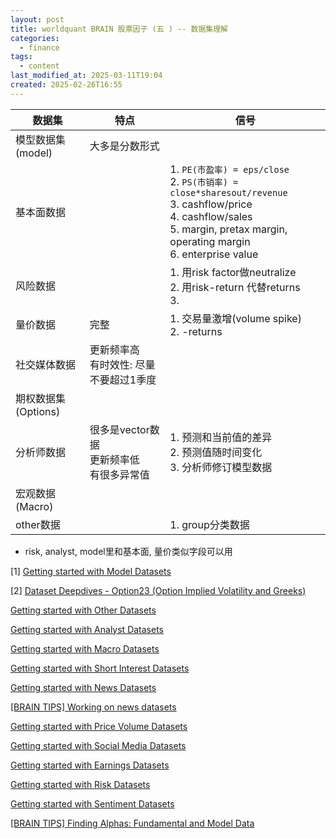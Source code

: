 ```yaml
---
layout: post
title: worldquant BRAIN 股票因子 (五 ) -- 数据集理解
categories:
  - finance
tags:
  - content
last_modified_at: 2025-03-11T19:04
created: 2025-02-26T16:55
---
```


| 数据集            | 特点                             | 信号                                                                                                                                                                                 |
| -------------- | ------------------------------ | ---------------------------------------------------------------------------------------------------------------------------------------------------------------------------------- |
| 模型数据集(model)   | 大多是分数形式                        |                                                                                                                                                                                    |
| 基本面数据          |                                | 1. `PE(市盈率) = eps/close`<br>2. `PS(市销率) = close*sharesout/revenue`<br>3. cashflow/price<br>4. cashflow/sales<br>5. margin, pretax margin, operating margin <br>6. enterprise value |
| 风险数据           |                                | 1. 用risk factor做neutralize<br>2. 用risk-return 代替returns<br>3.                                                                                                                      |
| 量价数据           | 完整                             | 1. 交易量激增(volume spike) <br>2. -returns                                                                                                                                             |
| 社交媒体数据         | 更新频率高<br>有时效性: 尽量不要超过1季度       |                                                                                                                                                                                    |
| 期权数据集(Options) |                                |                                                                                                                                                                                    |
| 分析师数据<br>      | 很多是vector数据<br>更新频率低<br>有很多异常值 | 1. 预测和当前值的差异<br>2. 预测值随时间变化<br>3. 分析师修订模型数据                                                                                                                                        |
| 宏观数据(Macro)    |                                |                                                                                                                                                                                    |
| other数据        |                                | 1. group分类数据                                                                                                                                                                       |

- risk, analyst, model里和基本面, 量价类似字段可以用










[1]  [Getting started with Model Datasets](https://support.worldquantbrain.com/hc/en-us/community/posts/25238147759383-Getting-started-with-Model-Datasets)

[2]   [Dataset Deepdives - Option23 (Option Implied Volatility and Greeks)](https://support.worldquantbrain.com/hc/en-us/community/posts/27569589603863-Dataset-Deepdives-Option23-Option-Implied-Volatility-and-Greeks)


[Getting started with Other Datasets](https://support.worldquantbrain.com/hc/en-us/search/click?data=BAh7DjoHaWRsKwiX%2B3xcARk6D2FjY291bnRfaWRpA9GrqjoJdHlwZUkiE2NvbW11bml0eV9wb3N0BjoGRVQ6CHVybEkidGh0dHBzOi8vc3VwcG9ydC53b3JsZHF1YW50YnJhaW4uY29tL2hjL2VuLXVzL2NvbW11bml0eS9wb3N0cy8yNzQ5MzYzNzM1NjQzOS1HZXR0aW5nLXN0YXJ0ZWQtd2l0aC1PdGhlci1EYXRhc2V0cwY7CFQ6DnNlYXJjaF9pZEkiKWFiZTEwYzA1LTI2ZDQtNDNlMC1hZDQ4LWRmYjkyYzkxMTY2NQY7CEY6CXJhbmtpBjoLbG9jYWxlSSIKZW4tdXMGOwhUOgpxdWVyeUkiDERhdGFzZXQGOwhUOhJyZXN1bHRzX2NvdW50aQIVAg%3D%3D--1a113d5587a51377ecd6cbba3b0d37108204fca9)

[Getting started with Analyst Datasets](https://support.worldquantbrain.com/hc/en-us/search/click?data=BAh7DjoHaWRsKwgXIIY39BY6D2FjY291bnRfaWRpA9GrqjoJdHlwZUkiE2NvbW11bml0eV9wb3N0BjoGRVQ6CHVybEkidmh0dHBzOi8vc3VwcG9ydC53b3JsZHF1YW50YnJhaW4uY29tL2hjL2VuLXVzL2NvbW11bml0eS9wb3N0cy8yNTIzODE1OTM2ODIxNS1HZXR0aW5nLXN0YXJ0ZWQtd2l0aC1BbmFseXN0LURhdGFzZXRzBjsIVDoOc2VhcmNoX2lkSSIpYWJlMTBjMDUtMjZkNC00M2UwLWFkNDgtZGZiOTJjOTExNjY1BjsIRjoJcmFua2kLOgtsb2NhbGVJIgplbi11cwY7CFQ6CnF1ZXJ5SSIMRGF0YXNldAY7CFQ6EnJlc3VsdHNfY291bnRpAhUC--7d41cbe8f4f4c83252fe5d5dd87da810c7ab50af)

[Getting started with Macro Datasets](https://support.worldquantbrain.com/hc/en-us/search/click?data=BAh7DjoHaWRsKwiXzoQjsxg6D2FjY291bnRfaWRpA9GrqjoJdHlwZUkiE2NvbW11bml0eV9wb3N0BjoGRVQ6CHVybEkidGh0dHBzOi8vc3VwcG9ydC53b3JsZHF1YW50YnJhaW4uY29tL2hjL2VuLXVzL2NvbW11bml0eS9wb3N0cy8yNzE1NzY3NDExODgwNy1HZXR0aW5nLXN0YXJ0ZWQtd2l0aC1NYWNyby1EYXRhc2V0cwY7CFQ6DnNlYXJjaF9pZEkiKWFiZTEwYzA1LTI2ZDQtNDNlMC1hZDQ4LWRmYjkyYzkxMTY2NQY7CEY6CXJhbmtpDToLbG9jYWxlSSIKZW4tdXMGOwhUOgpxdWVyeUkiDERhdGFzZXQGOwhUOhJyZXN1bHRzX2NvdW50aQIVAg%3D%3D--121adf6e6b285a27d1e48e3471e2d6751e0d0298)

[Getting started with Short Interest Datasets](https://support.worldquantbrain.com/hc/en-us/search/click?data=BAh7DjoHaWRsKwgXI2Vf6hY6D2FjY291bnRfaWRpA9GrqjoJdHlwZUkiE2NvbW11bml0eV9wb3N0BjoGRVQ6CHVybEkifWh0dHBzOi8vc3VwcG9ydC53b3JsZHF1YW50YnJhaW4uY29tL2hjL2VuLXVzL2NvbW11bml0eS9wb3N0cy8yNTE5NTg3ODYyMTk3NS1HZXR0aW5nLXN0YXJ0ZWQtd2l0aC1TaG9ydC1JbnRlcmVzdC1EYXRhc2V0cwY7CFQ6DnNlYXJjaF9pZEkiKWFiZTEwYzA1LTI2ZDQtNDNlMC1hZDQ4LWRmYjkyYzkxMTY2NQY7CEY6CXJhbmtpDjoLbG9jYWxlSSIKZW4tdXMGOwhUOgpxdWVyeUkiDERhdGFzZXQGOwhUOhJyZXN1bHRzX2NvdW50aQIVAg%3D%3D--b4adf985bfba378be9fcd826f2750f37f550ca32)

[Getting started with News Datasets](https://support.worldquantbrain.com/hc/en-us/search/click?data=BAh7DjoHaWRsKwiX0dY29BY6D2FjY291bnRfaWRpA9GrqjoJdHlwZUkiE2NvbW11bml0eV9wb3N0BjoGRVQ6CHVybEkic2h0dHBzOi8vc3VwcG9ydC53b3JsZHF1YW50YnJhaW4uY29tL2hjL2VuLXVzL2NvbW11bml0eS9wb3N0cy8yNTIzODE0Nzg3OTMxOS1HZXR0aW5nLXN0YXJ0ZWQtd2l0aC1OZXdzLURhdGFzZXRzBjsIVDoOc2VhcmNoX2lkSSIpZWIyMmRmYmItNTQyOC00NGM2LTgyOWQtNmZjMzEwYTJlOTA5BjsIRjoJcmFua2kGOgtsb2NhbGVJIgplbi11cwY7CFQ6CnF1ZXJ5SSIMRGF0YXNldAY7CFQ6EnJlc3VsdHNfY291bnRpAhUC--39a7b6d0be102d6f6c783e197b971724fd36f65e)

[[BRAIN TIPS] Working on news datasets](https://support.worldquantbrain.com/hc/en-us/search/click?data=BAh7DjoHaWRsKwgXRn18HAg6D2FjY291bnRfaWRpA9GrqjoJdHlwZUkiE2NvbW11bml0eV9wb3N0BjoGRVQ6CHVybEkidGh0dHBzOi8vc3VwcG9ydC53b3JsZHF1YW50YnJhaW4uY29tL2hjL2VuLXVzL2NvbW11bml0eS9wb3N0cy84OTE4NDQwNjkxMjIzLS1CUkFJTi1USVBTLVdvcmtpbmctb24tbmV3cy1kYXRhc2V0cwY7CFQ6DnNlYXJjaF9pZEkiKWViMjJkZmJiLTU0MjgtNDRjNi04MjlkLTZmYzMxMGEyZTkwOQY7CEY6CXJhbmtpDjoLbG9jYWxlSSIKZW4tdXMGOwhUOgpxdWVyeUkiDERhdGFzZXQGOwhUOhJyZXN1bHRzX2NvdW50aQIVAg%3D%3D--d7743b72fe92fbf5766ce002c9f062e42e46de28) 

[Getting started with Price Volume Datasets](https://support.worldquantbrain.com/hc/en-us/search/click?data=BAh7DjoHaWRsKwgXyowEehg6D2FjY291bnRfaWRpA9GrqjoJdHlwZUkiE2NvbW11bml0eV9wb3N0BjoGRVQ6CHVybEkie2h0dHBzOi8vc3VwcG9ydC53b3JsZHF1YW50YnJhaW4uY29tL2hjL2VuLXVzL2NvbW11bml0eS9wb3N0cy8yNjkxMjM0MTQxMjM3NS1HZXR0aW5nLXN0YXJ0ZWQtd2l0aC1QcmljZS1Wb2x1bWUtRGF0YXNldHMGOwhUOg5zZWFyY2hfaWRJIillYjIyZGZiYi01NDI4LTQ0YzYtODI5ZC02ZmMzMTBhMmU5MDkGOwhGOglyYW5raQs6C2xvY2FsZUkiCmVuLXVzBjsIVDoKcXVlcnlJIgxEYXRhc2V0BjsIVDoScmVzdWx0c19jb3VudGkCFQI%3D--6831292c011ffde15c6d6b4707258387474ab5cc)

[Getting started with Social Media Datasets](https://support.worldquantbrain.com/hc/en-us/search/click?data=BAh7DjoHaWRsKwgXjrgfAhc6D2FjY291bnRfaWRpA9GrqjoJdHlwZUkiE2NvbW11bml0eV9wb3N0BjoGRVQ6CHVybEkie2h0dHBzOi8vc3VwcG9ydC53b3JsZHF1YW50YnJhaW4uY29tL2hjL2VuLXVzL2NvbW11bml0eS9wb3N0cy8yNTI5Nzg4OTU2MjEzNS1HZXR0aW5nLXN0YXJ0ZWQtd2l0aC1Tb2NpYWwtTWVkaWEtRGF0YXNldHMGOwhUOg5zZWFyY2hfaWRJIillYjIyZGZiYi01NDI4LTQ0YzYtODI5ZC02ZmMzMTBhMmU5MDkGOwhGOglyYW5raQ86C2xvY2FsZUkiCmVuLXVzBjsIVDoKcXVlcnlJIgxEYXRhc2V0BjsIVDoScmVzdWx0c19jb3VudGkCFQI%3D--7610f0e36b333735c4cb87f268d0e201fd078682)

[Getting started with Earnings Datasets](https://support.worldquantbrain.com/hc/en-us/search/click?data=BAh7DjoHaWRsKwgXLifBOxc6D2FjY291bnRfaWRpA9GrqjoJdHlwZUkiE2NvbW11bml0eV9wb3N0BjoGRVQ6CHVybEkid2h0dHBzOi8vc3VwcG9ydC53b3JsZHF1YW50YnJhaW4uY29tL2hjL2VuLXVzL2NvbW11bml0eS9wb3N0cy8yNTU0NTQxMTA3OTcwMy1HZXR0aW5nLXN0YXJ0ZWQtd2l0aC1FYXJuaW5ncy1EYXRhc2V0cwY7CFQ6DnNlYXJjaF9pZEkiKWViMjJkZmJiLTU0MjgtNDRjNi04MjlkLTZmYzMxMGEyZTkwOQY7CEY6CXJhbmtpDDoLbG9jYWxlSSIKZW4tdXMGOwhUOgpxdWVyeUkiDERhdGFzZXQGOwhUOhJyZXN1bHRzX2NvdW50aQIVAg%3D%3D--9854e3b1f92395e565e0d67bbfa6b52544a373f0) 


[Getting started with Risk Datasets](https://support.worldquantbrain.com/hc/en-us/search/click?data=BAh7DjoHaWRsKwgXqrcWsxg6D2FjY291bnRfaWRpA9GrqjoJdHlwZUkiE2NvbW11bml0eV9wb3N0BjoGRVQ6CHVybEkic2h0dHBzOi8vc3VwcG9ydC53b3JsZHF1YW50YnJhaW4uY29tL2hjL2VuLXVzL2NvbW11bml0eS9wb3N0cy8yNzE1NzQ1OTM0Nzk5MS1HZXR0aW5nLXN0YXJ0ZWQtd2l0aC1SaXNrLURhdGFzZXRzBjsIVDoOc2VhcmNoX2lkSSIpZWIyMmRmYmItNTQyOC00NGM2LTgyOWQtNmZjMzEwYTJlOTA5BjsIRjoJcmFua2kHOgtsb2NhbGVJIgplbi11cwY7CFQ6CnF1ZXJ5SSIMRGF0YXNldAY7CFQ6EnJlc3VsdHNfY291bnRpAhUC--904afdab3aa709384b5d21857ffab7f1cf76ccc7) 

[Getting started with Sentiment Datasets](https://support.worldquantbrain.com/hc/en-us/search/click?data=BAh7DjoHaWRsKwgXSDO9nRY6D2FjY291bnRfaWRpA9GrqjoJdHlwZUkiE2NvbW11bml0eV9wb3N0BjoGRVQ6CHVybEkieGh0dHBzOi8vc3VwcG9ydC53b3JsZHF1YW50YnJhaW4uY29tL2hjL2VuLXVzL2NvbW11bml0eS9wb3N0cy8yNDg2NjczOTkzMTE1OS1HZXR0aW5nLXN0YXJ0ZWQtd2l0aC1TZW50aW1lbnQtRGF0YXNldHMGOwhUOg5zZWFyY2hfaWRJIik4YzM4ZjUzZi1iN2ExLTQzOTAtYWE3MS1lZDg2Nzk0M2VjYzIGOwhGOglyYW5raQs6C2xvY2FsZUkiCmVuLXVzBjsIVDoKcXVlcnlJIgxEYXRhc2V0BjsIVDoScmVzdWx0c19jb3VudGkCFQI%3D--5d7188588972d8e822582aea6b26a5ddd4697ca7) 

[[BRAIN TIPS] Finding Alphas: Fundamental and Model Data](https://support.worldquantbrain.com/hc/en-us/search/click?data=BAh7DjoHaWRsKwiXEsaUPBI6D2FjY291bnRfaWRpA9GrqjoJdHlwZUkiE2NvbW11bml0eV9wb3N0BjoGRVQ6CHVybEkiAYFodHRwczovL3N1cHBvcnQud29ybGRxdWFudGJyYWluLmNvbS9oYy9lbi11cy9jb21tdW5pdHkvcG9zdHMvMjAwNTE0MDMzNDY1ODMtLUJSQUlOLVRJUFMtRmluZGluZy1BbHBoYXMtRnVuZGFtZW50YWwtYW5kLU1vZGVsLURhdGEGOwhUOg5zZWFyY2hfaWRJIiljOTdiZmU5NC0xZjY5LTRmZGQtYjE2Zi0zY2RjZTdjMTk0NzAGOwhGOglyYW5raQs6C2xvY2FsZUkiCmVuLXVzBjsIVDoKcXVlcnlJIhhmdW5kYW1lbnRhbCBEYXRhc2V0BjsIVDoScmVzdWx0c19jb3VudGkCcAI%3D--870dfda40a16a3b1195f26c7d4cc0546b1e3f354) 

